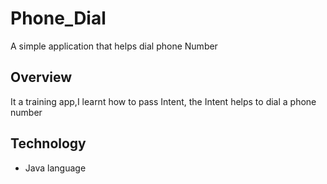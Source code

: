 # Phone_Dial
A simple application that helps dial phone Number
## Overview
It a training app,I learnt how to pass Intent, the Intent helps to dial a phone number
## Technology
* Java language 
